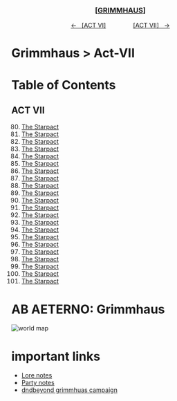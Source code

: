 <div align="center">
  <h3 align="center"><a href="https://github.com/h-griffin/dnd-notes/blob/main/grimmhaus/" >[GRIMMHAUS]</a></h3>
  <p align="center">
    <a href="https://github.com/h-griffin/dnd-notes/blob/main/grimmhaus/act-VI" >&larr; &nbsp; [ACT VI]</a>
    &nbsp;&nbsp;&nbsp;&nbsp;&nbsp;&nbsp;&nbsp;&nbsp;&nbsp;&nbsp;&nbsp;&nbsp;&nbsp;&nbsp;
    <a href="https://github.com/h-griffin/dnd-notes/blob/main/grimmhaus/act-VII" >[ACT VII] &nbsp; &rarr;</a>
  </p>
</div>

# Grimmhaus > Act-VII

# Table of Contents
## ACT VII
 

80. [The Starpact](./25-04-23.md)
80. [The Starpact](./25-04-30.md)
80. [The Starpact](./25-05-07.md)
80. [The Starpact](./25-05-14.md)
80. [The Starpact](./25-05-21.md)
80. [The Starpact](./25-05-28.md)
80. [The Starpact](./25-06-04.md)
80. [The Starpact](./25-06-11.md)
80. [The Starpact](./25-06-18.md)
80. [The Starpact](./25-06-25.md)
80. [The Starpact](./25-07-02.md)
80. [The Starpact](./25-07-23.md)
80. [The Starpact](./25-07-30.md)
80. [The Starpact](./25-08-06.md)
80. [The Starpact](./25-08-06.md)
80. [The Starpact](./25-08-20.md)
80. [The Starpact](./25-08-27.md)
80. [The Starpact](./25-09-07.md)
80. [The Starpact](./25-09-14.md)
80. [The Starpact](./25-09-21.md)
80. [The Starpact](./25-10-05.md)
80. [The Starpact](./25-10-19.md)

# AB AETERNO: Grimmhaus
![world map](../../assets/Ab_Aeterno_World_Map.png)

# important links
- [Lore notes](./lore.md)
- [Party notes](./party.md)
- [dndbeyond grimmhuas campaign](https://www.dndbeyond.com/campaigns/4131697)
